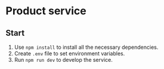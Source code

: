 # Product service

## Start

1. Use `npm install` to install all the necessary dependencies.
2. Create `.env` file to set environment variables.
3. Run `npm run dev` to develop the service.
